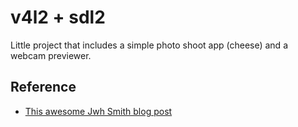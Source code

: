 # v4l2 + sdl2
Little project that includes a simple photo shoot app (cheese) and a webcam previewer.

## Reference
+ [This awesome Jwh Smith blog post](https://web.archive.org/web/20210225125857/https://jwhsmith.net/2014/12/capturing-a-webcam-stream-using-v4l2/)
